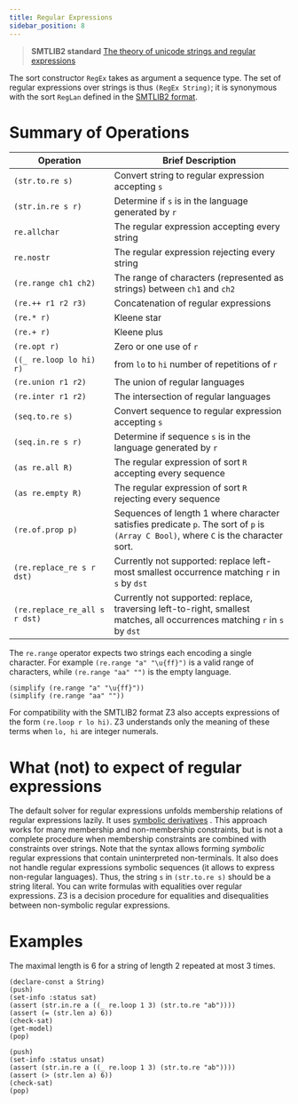 ```yaml
---
title: Regular Expressions
sidebar_position: 8
---
```



> **SMTLIB2 standard** [The theory of unicode strings and regular expressions](https://smt-lib.org/theories-UnicodeStrings.shtml)


The sort constructor `RegEx` takes as argument a sequence type.
The set of regular expressions over strings is thus `(RegEx String)`; 
it is synonymous with the sort `RegLan` defined in the [SMTLIB2 format](https://smt-lib.org/theories-UnicodeStrings.shtml).

# Summary of Operations

   Operation                    | Brief Description
|-------------------------------|------------------------|
`(str.to.re s)`          | Convert string to regular expression accepting `s`
`(str.in.re s r)`        | Determine if `s` is in the language generated by `r`
`re.allchar`             | The regular expression accepting every string
`re.nostr`               | The regular expression rejecting every string
`(re.range ch1 ch2)`     | The range of characters (represented as strings) between `ch1` and `ch2`
`(re.++ r1 r2 r3)`       | Concatenation of regular expressions
`(re.* r)`               | Kleene star
`(re.+ r)`               | Kleene plus
`(re.opt r)`             | Zero or one use of `r`
`((_ re.loop lo hi) r)`  | from `lo` to `hi` number of repetitions of `r`
`(re.union r1 r2)`       | The union of regular languages
`(re.inter r1 r2)`       | The intersection of regular languages
`(seq.to.re s)`          | Convert sequence to regular expression accepting `s`
`(seq.in.re s r)`        | Determine if sequence `s` is in the language generated by `r`
`(as re.all R)`          | The regular expression of sort `R` accepting every sequence
`(as re.empty R)`        | The regular expression of sort `R` rejecting every sequence
`(re.of.prop p)`         | Sequences of length 1 where character satisfies predicate `p`. The sort of `p` is `(Array C Bool)`, where `C` is the character sort.
`(re.replace_re s r dst)`  | Currently not supported: replace left-most smallest occurrence matching `r` in `s` by `dst`  |
`(re.replace_re_all s r dst)`  | Currently not supported: replace, traversing left-to-right, smallest matches, all occurrences matching `r` in `s` by `dst`  |

The `re.range` operator expects two strings each encoding a single character.
For example `(re.range "a" "\u{ff}")` is a valid range of characters, 
while `(re.range "aa" "")` is the empty language. 

```z3
(simplify (re.range "a" "\u{ff}"))
(simplify (re.range "aa" ""))
```

For  compatibility with the SMTLIB2 format 
Z3 also accepts expressions of the form `(re.loop r lo hi)`.
Z3 understands only the meaning of these terms when `lo, hi` are 
integer numerals.

# What (not) to expect of regular expressions
The default solver for regular expressions unfolds membership relations of regular expressions lazily.
It uses [symbolic derivatives](https://dl.acm.org/doi/abs/10.1145/3453483.3454066) .
This approach works for many membership and non-membership constraints, but is not a complete 
procedure when membership constraints are combined with constraints over strings.
Note that the syntax allows forming _symbolic_ regular expressions that contain uninterpreted non-terminals.
It also does not handle regular expressions symbolic sequences (it allows
to express non-regular languages).
Thus, the string `s` in `(str.to.re s)` should be 
a string literal. You can write formulas with equalities over 
regular expressions. Z3 is a decision procedure for equalities and disequalities between non-symbolic regular expressions.

# Examples

The maximal length is 6 for a string of length 2 repeated at most 3 times.

```z3
(declare-const a String)
(push)
(set-info :status sat)
(assert (str.in.re a ((_ re.loop 1 3) (str.to.re "ab"))))
(assert (= (str.len a) 6))
(check-sat)
(get-model)
(pop)

(push)
(set-info :status unsat)
(assert (str.in.re a ((_ re.loop 1 3) (str.to.re "ab"))))
(assert (> (str.len a) 6))
(check-sat)
(pop)
```
 
